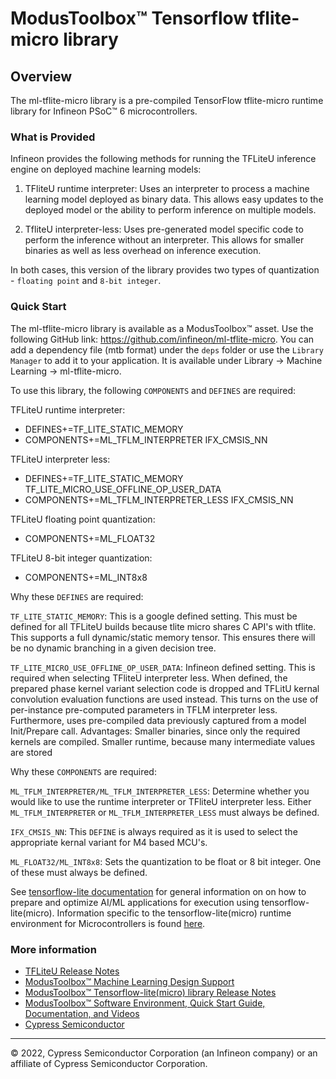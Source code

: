 # ModusToolbox™ Tensorflow tflite-micro library

## Overview

The ml-tflite-micro library is a pre-compiled TensorFlow tflite-micro runtime library for Infineon PSoC™ 6 microcontrollers.

### What is Provided

Infineon provides the following methods for running the TFLiteU inference engine on deployed machine learning models:

1. TFliteU runtime interpreter: Uses an interpreter to process a machine learning model deployed as binary data. This allows easy updates to the deployed model or the ability to perform inference on multiple models.

2. TfliteU interpreter-less: Uses pre-generated model specific code to perform the inference without an interpreter. This allows for smaller binaries as well as less overhead on inference execution.

In both cases, this version of the library provides two types of quantization - `floating point` and `8-bit integer`.

### Quick Start

The ml-tflite-micro library is available as a ModusToolbox™ asset. Use the following GitHub link: https://github.com/infineon/ml-tflite-micro.
You can add a dependency file (mtb format) under the `deps` folder or use the `Library Manager` to add it to your application. It is available under Library -> Machine Learning -> ml-tflite-micro.

To use this library, the following `COMPONENTS` and `DEFINES` are required:

TFLiteU runtime interpreter:
- DEFINES+=TF_LITE_STATIC_MEMORY
- COMPONENTS+=ML_TFLM_INTERPRETER IFX_CMSIS_NN

TFLiteU interpreter less:
- DEFINES+=TF_LITE_STATIC_MEMORY TF_LITE_MICRO_USE_OFFLINE_OP_USER_DATA
- COMPONENTS+=ML_TFLM_INTERPRETER_LESS IFX_CMSIS_NN

TFLiteU floating point quantization:
- COMPONENTS+=ML_FLOAT32

TFLiteU 8-bit integer quantization:
- COMPONENTS+=ML_INT8x8

Why these `DEFINES` are required:

`TF_LITE_STATIC_MEMORY`:
This is a google defined setting. This must be defined for all TFLiteU builds because tlite micro shares C API's with tflite. This supports a full dynamic/static memory tensor. This ensures there will be no dynamic branching in a given decision tree.

`TF_LITE_MICRO_USE_OFFLINE_OP_USER_DATA`:
Infineon defined setting. This is required when selecting TFliteU interpreter less. When defined, the prepared phase kernel variant selection code is dropped and TFLitU kernal convolution evaluation functions are used instead. This turns on the use of per-instance pre-computed parameters in TFLM interpreter less. Furthermore, uses pre-compiled data previously captured from a model Init/Prepare call.
Advantages: Smaller binaries, since only the required kernels are compiled. Smaller runtime, because many intermediate values are stored

Why these `COMPONENTS` are required:

`ML_TFLM_INTERPRETER/ML_TFLM_INTERPRETER_LESS`:
Determine whether you would like to use the runtime interpreter or TFliteU interpreter less. Either `ML_TFLM_INTERPRETER` or `ML_TFLM_INTERPRETER_LESS` must always be defined.

`IFX_CMSIS_NN`:
This `DEFINE` is always required as it is used to select the appropriate kernal variant for M4 based MCU's.

`ML_FLOAT32/ML_INT8x8`:
Sets the quantization to be float or 8 bit integer. One of these must always be defined.

See [tensorflow-lite documentation](https://www.tensorflow.org/lite) for general information on on how to prepare and optimize AI/ML applications for execution using tensorflow-lite(micro). Information specific to the tensorflow-lite(micro) runtime environment for Microcontrollers is found [here](https://www.tensorflow.org/lite/microcontrollers).

### More information

* [TFLiteU Release Notes](./RELEASE.md)
* [ModusToolbox™ Machine Learning Design Support](https://www.infineon.com/cms/en/design-support/tools/sdk/modustoolbox-software/modustoolbox-machine-learning/)
* [ModusToolbox™ Tensorflow-lite(micro) library Release Notes](./RELEASE.md)
* [ModusToolbox™ Software Environment, Quick Start Guide, Documentation, and Videos](https://www.cypress.com/products/modustoolbox-software-environment)
* [Cypress Semiconductor](http://www.cypress.com)

---
© 2022, Cypress Semiconductor Corporation (an Infineon company) or an affiliate of Cypress Semiconductor Corporation.

